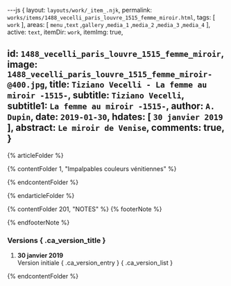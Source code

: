 ---js
{
  layout:    `layouts/work/_item_.njk`,
  permalink: `works/items/1488_vecelli_paris_louvre_1515_femme_miroir.html`,
  tags:      [ `work` ],
  areas:     [ `menu` ,`text` ,`gallery` ,`media_1` ,`media_2` ,`media_3` ,`media_4` ],
  active:    `text`,
  itemDir:   `work`,
  itemImg:   true,
  
  id:        `1488_vecelli_paris_louvre_1515_femme_miroir`,
  image:     `1488_vecelli_paris_louvre_1515_femme_miroir-@400.jpg`,
  title:     `Tiziano Vecelli - La femme au miroir -1515-`,
  subtitle:  `Tiziano Vecelli`,
  subtitle1: `La femme au miroir -1515-`,
  author:    `A. Dupin`,
  date:      `2019-01-30`,
  hdates:    [ `30 janvier 2019` ],
  abstract:  `Le miroir de Venise`,
  comments:  true,
}
---
[comment]: # (======== Article ========)

{% articleFolder %}

{% contentFolder 1, "Impalpables couleurs vénitiennes" %}

{% endcontentFolder %}

{% endarticleFolder %}

[comment]: # (======== Footnotes ========)

{% contentFolder 201, "NOTES" %}
{% footerNote %}

{% endfooterNote %}

[comment]: # (======== Historique ========)

### Versions { .ca_version_title }

1. **30 janvier 2019**  
  Version initiale { .ca_version_entry }
{ .ca_version_list }

{% endcontentFolder %}

[comment]: # (======== Investigations ========)
